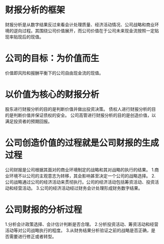 # 财报分析的框架
财报分析是从数字结果反过来看会计处理质量、经济活动情况、公司战略和商业环境的逆向过程。其围绕公司价值展开，而公司价值在于公司未来现金流按照一定贴现率贴现后的现值。

# 公司的目标：为价值而生
  价值即风险和报酬平衡下的公司自由现金流的现值。
# 以价值为核心的财报分析
  股东进行财报分析的目的是判断价值并做出投资决策。
  债权人进行财报分析的目的是判断价值并保证债权的安全。
  公司高管进行财报分析的目的是创造价值，以满足投资者的预期回报。
# 公司创造价值的过程就是公司财报的生成过程
  公司财报是公司根据其面对的商业环境制定的战略和其对战略的执行的结果。
  1.商业环境不以公司的主观意志为转移，其会影响甚至决定一个公司的战略选择。
  2.公司战略通过公司的经济活动来贯彻执行。公司的经济活动包括筹资活动、投资活动和经营活动。
  3.公司的经济活动经过财务会计处理形成财务数字结果。

# 公司财报的分析过程
  1.分析会计政策选择、会计估计判断是否合理。
  2.分析投资活动、筹资活动和经营活动等对公司战略执行的程度。
  3.从财务结果分析验证之前的战略是否正确，是否需要进行修正或者转型。
  